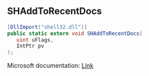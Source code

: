 ## SHAddToRecentDocs

```csharp
[DllImport("shell32.dll")]
public static extern void SHAddToRecentDocs(
   uint uFlags,
   IntPtr pv
);
```

Microsoft documentation: [Link](https://learn.microsoft.com/en-us/windows/win32/api/shlobj_core/nf-shlobj_core-shaddtorecentdocs)
